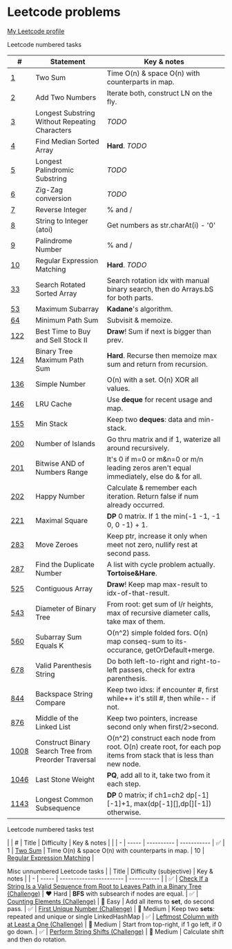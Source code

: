 # Leetcode problems

[My Leetcode profile](https://leetcode.com/kndykndy/)

Leetcode numbered tasks

| # | Statement | Key & notes |
| - | --------- | ----------- |
[1](https://leetcode.com/problems/two-sum/) | Two Sum | Time O(n) & space O(n) with counterparts in map.
[2](https://leetcode.com/problems/add-two-numbers) | Add Two Numbers | Iterate both, construct LN on the fly.
[3](https://leetcode.com/problems/longest-substring-without-repeating-characters) | Longest Substring Without Repeating Characters | _TODO_
[4](https://leetcode.com/problems/median-of-two-sorted-arrays/) | Find Median Sorted Array | **Hard**. _TODO_
[5](https://leetcode.com/problems/longest-palindromic-substring) | Longest Palindromic Substring | _TODO_
[6](https://leetcode.com/problems/zigzag-conversion) | Zig-Zag conversion | _TODO_
[7](https://leetcode.com/problems/reverse-integer) | Reverse Integer | % and /
[8](https://leetcode.com/problems/string-to-integer-atoi) | String to Integer (atoi) | Get numbers as str.charAt(i) - '0'
[9](https://leetcode.com/problems/palindrome-number) | Palindrome Number | % and /
[10](https://leetcode.com/problems/regular-expression-matching/) | Regular Expression Matching | **Hard**. _TODO_
[33](https://leetcode.com/problems/search-in-rotated-sorted-array/) | Search Rotated Sorted Array | Search rotation idx with manual binary search, then do Arrays.bS for both parts.
[53](https://leetcode.com/problems/maximum-subarray/) | Maximum Subarray | **Kadane**'s algorithm.
[64](https://leetcode.com/problems/minimum-path-sum/) | Minimum Path Sum | Subvisit & memoize.
[122](https://leetcode.com/problems/best-time-to-buy-and-sell-stock-ii/) | Best Time to Buy and Sell Stock II | **Draw**! Sum if next is bigger than prev.
[124](https://leetcode.com/problems/binary-tree-maximum-path-sum/submissions/) | Binary Tree Maximum Path Sum | **Hard**. Recurse then memoize max sum and return from recursion.
[136](https://leetcode.com/problems/single-number/) | Simple Number | O(n) with a set. O(n) XOR all values.
[146](https://leetcode.com/problems/lru-cache/) | LRU Cache | Use **deque** for recent usage and map.
[155](https://leetcode.com/problems/min-stack/) | Min Stack | Keep two **deques**: data and min-stack.
[200](https://leetcode.com/problems/number-of-islands/) | Number of Islands | Go thru matrix and if 1, waterize all around recursively.
[201](https://leetcode.com/problems/bitwise-and-of-numbers-range/) | Bitwise AND of Numbers Range | It's 0 if m=0 or m&n=0 or m/n leading zeros aren't equal immediately, else do & for all.
[202](https://leetcode.com/problems/happy-number/) | Happy Number | Calculate & remember each iteration. Return false if num already occurred.
[221](https://leetcode.com/problems/maximal-square/) | Maximal Square | **DP** 0 matrix. If 1 the min(-1 -1, -1 0, 0 -1) + 1.
[283](https://leetcode.com/problems/move-zeroes/) | Move Zeroes | Keep ptr, increase it only when meet not zero, nullify rest at second pass.
[287](https://leetcode.com/problems/find-the-duplicate-number/) | Find the Duplicate Number | A list with cycle problem actually. **Tortoise&Hare**.
[525](https://leetcode.com/problems/contiguous-array/) | Contiguous Array | **Draw**! Keep map max-result to idx-of-that-result.
[543](https://leetcode.com/problems/diameter-of-binary-tree/) | Diameter of Binary Tree | From root: get sum of l/r heights, max of recursive diameter calls, take max of them.
[560](https://leetcode.com/problems/subarray-sum-equals-k/) | Subarray Sum Equals K | O(n^2) simple folded fors. O(n) map conseq-sum to its-occurance, getOrDefault+merge.
[678](https://leetcode.com/problems/valid-parenthesis-string/solution/) | Valid Parenthesis String | Do both left-to-right and right-to-left passes, check for extra parenthesis.
[844](https://leetcode.com/problems/backspace-string-compare/) | Backspace String Compare | Keep two idxs: if encounter #, first while++ it's still #, then while-- if not.
[876](https://leetcode.com/problems/middle-of-the-linked-list/) | Middle of the Linked List | Keep two pointers, increase second only when first/2>second.
[1008](https://leetcode.com/problems/construct-binary-search-tree-from-preorder-traversal/) | Construct Binary Search Tree from Preorder Traversal | O(n^2) construct each node from root. O(n) create root, for each pop items from stack that is less than new node.
[1046](https://leetcode.com/problems/last-stone-weight/) | Last Stone Weight | **PQ**, add all to it, take two from it each step.
[1143](https://leetcode.com/problems/longest-common-subsequence/) | Longest Common Subsequence | **DP** 0 matrix; if ch1=ch2 dp[-1][-1]+1, max(dp[-1][],dp[][-1]) otherwise.

Leetcode numbered tasks test

| | # | Title | Difficulty | Key & notes |
| | - | ----- | ---------- | ----------- |
:white_check_mark: | 1 | [Two Sum](https://leetcode.com/problems/two-sum/) | Time O(n) & space O(n) with counterparts in map.
 | 10 | [Regular Expression Matching](https://leetcode.com/problems/regular-expression-matching/) | 

Misc unnumbered Leetcode tasks
|   | Title | Difficulty (subjective) | Key & notes |
| - | ----- | ----------------------- | ----------- |
| :white_check_mark: | [Check If a String Is a Valid Sequence from Root to Leaves Path in a Binary Tree (Challenge)](https://leetcode.com/explore/featured/card/30-day-leetcoding-challenge/532/week-5/3315/) | :heart: Hard | **BFS** with subsearch if nodes are equal.
| :white_check_mark: | [Counting Elements (Challenge)](https://leetcode.com/explore/featured/card/30-day-leetcoding-challenge/528/week-1/3289/) | :green_heart: Easy | Add all items to **set**, do second pass.
| :white_check_mark: | [First Unique Number (Challenge)](https://leetcode.com/explore/featured/card/30-day-leetcoding-challenge/531/week-4/3313/) | :yellow_heart: Medium | Keep two **sets**: repeated and unique or single LinkedHashMap
| :white_check_mark: | [Leftmost Column with at Least a One (Challenge)](https://leetcode.com/explore/featured/card/30-day-leetcoding-challenge/530/week-3/3306/) | :yellow_heart: Medium | Start from top-right, if 1 go left, if 0 go down.
| :white_check_mark: | [Perform String Shifts (Challenge)](https://leetcode.com/explore/featured/card/30-day-leetcoding-challenge/529/week-2/3299/) | :yellow_heart: Medium | Calculate shift and then do rotation.
